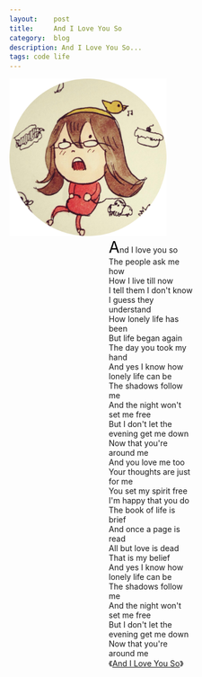 ```yaml
---
layout:    post
title:     And I Love You So
category:  blog
description: And I Love You So...
tags: code life
---
```

<div class="center"><img src="/images/2013/girl.png" style="border:none;width:280px;height:280px"></div>

<div style="width:150px;margin:0px auto;font-size:14px;overflow:hidden">
<span style="font-size:28px;color:black">A</span>nd I love you so<br/>
The people ask me how<br/>
How I live till now<br/>
I tell them I don't know<br/>
I guess they understand<br/>
How lonely life has been<br/>
But life began again<br/>
The day you took my hand<br/>
And yes I know how lonely life can be<br/>
The shadows follow me<br/>
And the night won't set me free<br/>
But I don't let the evening get me down<br/>
Now that you're around me<br/>
And you love me too<br/>
Your thoughts are just for me<br/>
You set my spirit free<br/>
I'm happy that you do<br/>
The book of life is brief<br/>
And once a page is read<br/>
All but love is dead<br/>
That is my belief<br/>
And yes I know how lonely life can be<br/>
The shadows follow me<br/>
And the night won't set me free<br/>
But I don't let the evening get me down<br/>
Now that you're around me<br/>
《<a href="http://www.xiami.com/song/2249641" targe="_blank">And I Love You So</a>》
</div>